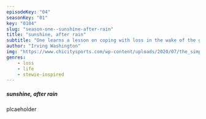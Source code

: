 ```yaml
---
episodeKey: "04"
seasonKey: "01"
key: "0104"
slug: "season-one--sunshine-after-rain"
title: "sunshine, after rain"
subtitle: "One learns a lesson on coping with loss in the wake of the grand reveal, a lesson that he'll have to teach himself."
author: "Irving Washington"
img: "https://www.chicitysports.com/wp-content/uploads/2020/07/the_simpsons_couch_a_l.0.jpg"
genres: 
    - loss
    - life
    - stewie-inspired
---
```


##### sunshine, after rain

plcaeholder
